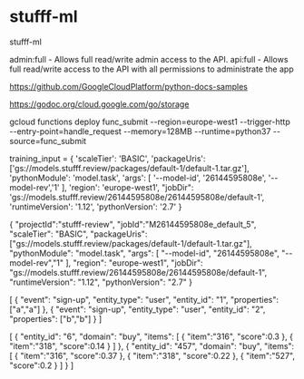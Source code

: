 # stufff-ml
stufff-ml


admin:full	- Allows full read/write admin access to the API.
api:full		- Allows full read/write access to the API with all permissions to administrate the app


https://github.com/GoogleCloudPlatform/python-docs-samples


https://godoc.org/cloud.google.com/go/storage

gcloud functions deploy func_submit --region=europe-west1 --trigger-http --entry-point=handle_request --memory=128MB --runtime=python37 --source=func_submit 

training_input = {
    'scaleTier': 'BASIC',
    'packageUris': ['gs://models.stufff.review/packages/default-1/default-1.tar.gz'],
    'pythonModule': 'model.task',
    'args': [
      '--model-id', '26144595808e',
      '--model-rev','1'
    ],
    'region': 'europe-west1',
    "jobDir": 'gs://models.stufff.review/26144595808e/26144595808e/default-1',
    'runtimeVersion': '1.12',
    'pythonVersion': '2.7'
  }
	
{
	"projectId":"stufff-review",
	"jobId":"M26144595808e_default_5",
	"scaleTier": "BASIC",
    "packageUris": ["gs://models.stufff.review/packages/default-1/default-1.tar.gz"],
    "pythonModule": "model.task",
    "args": [
      "--model-id", "26144595808e",
      "--model-rev","1"
    ],
    "region": "europe-west1",
    "jobDir": "gs://models.stufff.review/26144595808e/26144595808e/default-1",
    "runtimeVersion": "1.12",
    "pythonVersion": "2.7"
}

[
	{
		"event": "sign-up",
		"entity_type": "user",
		"entity_id": "1",
		"properties": ["a","a"]
		},
		{
		"event": "sign-up",
		"entity_type": "user",
		"entity_id": "2",
		"properties": ["b","b"]
	}
]




[
	{
		"entity_id": "6",
		"domain": "buy",
		"items": [
			{
				"item":"316",
				"score":0.3
			},
			{
				"item":"318",
				"score":0.14
			}
		]
	},
	{
		"entity_id": "457",
		"domain": "buy",
		"items": [
			{
				"item":"316",
				"score":0.37
			},
			{
				"item":"318",
				"score":0.22
			},
			{
				"item":"527",
				"score":0.2
			}
		]
	}
]
